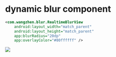# dynamic blur component

```xml
<com.wangzhen.blur.RealtimeBlurView
    android:layout_width="match_parent"
    android:layout_height="match_parent"
    app:blurRadius="20dp"
    app:overlayColor="#80ffffff" />
```

![](https://p.ipic.vip/vynmy9.jpg)